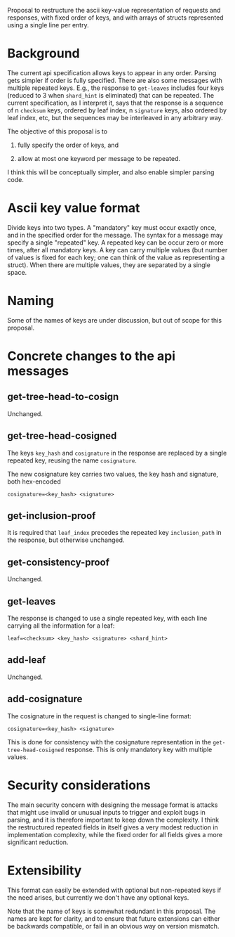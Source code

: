Proposal to restructure the ascii key-value representation of requests
and responses, with fixed order of keys, and with arrays of structs
represented using a single line per entry.

# Background

The current api specification allows keys to appear in any order.
Parsing gets simpler if order is fully specified. There are also some
messages with multiple repeated keys. E.g., the response to
`get-leaves` includes four keys (reduced to 3 when `shard_hint` is
eliminated) that can be repeated. The current specification, as I
interpret it, says that the response is a sequence of n `checksum`
keys, ordered by leaf index, n `signature` keys, also ordered by leaf
index, etc, but the sequences may be interleaved in any arbitrary way.

The objective of this proposal is to 

1. fully specify the order of keys, and 

2. allow at most one keyword per message to be repeated. 

I think this will be conceptually simpler, and also enable simpler
parsing code.

# Ascii key value format

Divide keys into two types. A "mandatory" key must occur exactly once,
and in the specified order for the message. The syntax for a message
may specify a single "repeated" key. A repeated key can be occur zero
or more times, after all mandatory keys. A key can carry multiple
values (but number of values is fixed for each key; one can think of
the value as representing a struct). When there are multiple values,
they are separated by a single space.

# Naming

Some of the names of keys are under discussion, but out of scope for
this proposal.

# Concrete changes to the api messages

## get-tree-head-to-cosign

Unchanged.

## get-tree-head-cosigned

The keys `key_hash` and `cosignature` in the response are replaced by
a single repeated key, reusing the name `cosignature`.

The new cosignature key carries two values, the key hash and
signature, both hex-encoded
```
cosignature=<key_hash> <signature>
```

## get-inclusion-proof

It is required that `leaf_index` precedes the repeated key
`inclusion_path` in the response, but otherwise unchanged.

## get-consistency-proof

Unchanged.

## get-leaves

The response is changed to use a single repeated key, with
each line carrying all the information for a leaf:
```
leaf=<checksum> <key_hash> <signature> <shard_hint>
```

## add-leaf

Unchanged.

## add-cosignature

The cosignature in the request is changed to single-line format:
```
cosignature=<key_hash> <signature>
```
This is done for consistency with the cosignature representation in
the `get-tree-head-cosigned` response. This is only mandatory key
with multiple values.

# Security considerations

The main security concern with designing the message format is attacks
that might use invalid or unusual inputs to trigger and exploit bugs
in parsing, and it is therefore important to keep down the complexity.
I think the restructured repeated fields in itself gives a very modest
reduction in implementation complexity, while the fixed order for all
fields gives a more significant reduction.

# Extensibility

This format can easily be extended with optional but non-repeated keys
if the need arises, but currently we don't have any optional keys.

Note that the name of keys is somewhat redundant in this proposal. The
names are kept for clarity, and to ensure that future extensions can
either be backwards compatible, or fail in an obvious way on version
mismatch.
